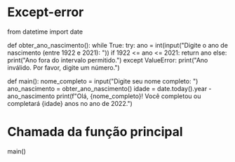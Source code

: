 # Except-error
from datetime import date

def obter_ano_nascimento():
    while True:
        try:
            ano = int(input("Digite o ano de nascimento (entre 1922 e 2021): "))
            if 1922 <= ano <= 2021:
                return ano
            else:
                print("Ano fora do intervalo permitido.")
        except ValueError:
            print("Ano inválido. Por favor, digite um número.")

def main():
    nome_completo = input("Digite seu nome completo: ")
    ano_nascimento = obter_ano_nascimento()
    idade = date.today().year - ano_nascimento
    print(f"Olá, {nome_completo}! Você completou ou completará {idade} anos no ano de 2022.")

# Chamada da função principal
main()
